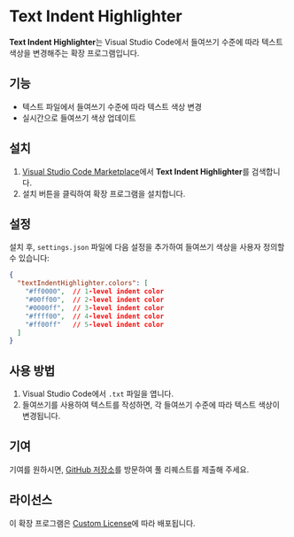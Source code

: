 # Text Indent Highlighter

**Text Indent Highlighter**는 Visual Studio Code에서 들여쓰기 수준에 따라 텍스트 색상을 변경해주는 확장 프로그램입니다.

## 기능

- 텍스트 파일에서 들여쓰기 수준에 따라 텍스트 색상 변경
- 실시간으로 들여쓰기 색상 업데이트

## 설치

1. [Visual Studio Code Marketplace](https://marketplace.visualstudio.com/)에서 **Text Indent Highlighter**를 검색합니다.
2. 설치 버튼을 클릭하여 확장 프로그램을 설치합니다.

## 설정

설치 후, `settings.json` 파일에 다음 설정을 추가하여 들여쓰기 색상을 사용자 정의할 수 있습니다:

``` json
{
  "textIndentHighlighter.colors": [
    "#ff0000",  // 1-level indent color
    "#00ff00",  // 2-level indent color
    "#0000ff",  // 3-level indent color
    "#ffff00",  // 4-level indent color
    "#ff00ff"   // 5-level indent color
  ]
}
```

## 사용 방법

1. Visual Studio Code에서 `.txt` 파일을 엽니다.
2. 들여쓰기를 사용하여 텍스트를 작성하면, 각 들여쓰기 수준에 따라 텍스트 색상이 변경됩니다.

## 기여

기여를 원하시면, [GitHub 저장소](https://github.com/compaq01101/text-indent-highlighter)를 방문하여 풀 리퀘스트를 제출해 주세요.

## 라이선스

이 확장 프로그램은 [Custom License](LICENSE)에 따라 배포됩니다.
